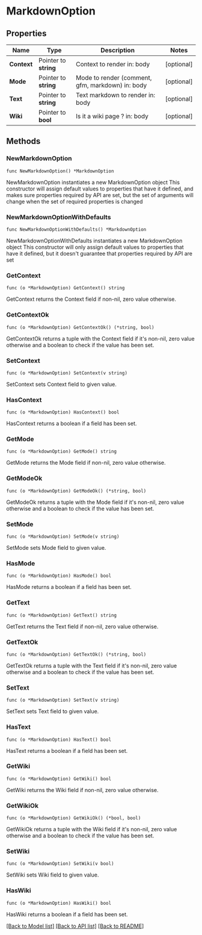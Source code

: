 # MarkdownOption

## Properties

Name | Type | Description | Notes
------------ | ------------- | ------------- | -------------
**Context** | Pointer to **string** | Context to render  in: body | [optional] 
**Mode** | Pointer to **string** | Mode to render (comment, gfm, markdown)  in: body | [optional] 
**Text** | Pointer to **string** | Text markdown to render  in: body | [optional] 
**Wiki** | Pointer to **bool** | Is it a wiki page ?  in: body | [optional] 

## Methods

### NewMarkdownOption

`func NewMarkdownOption() *MarkdownOption`

NewMarkdownOption instantiates a new MarkdownOption object
This constructor will assign default values to properties that have it defined,
and makes sure properties required by API are set, but the set of arguments
will change when the set of required properties is changed

### NewMarkdownOptionWithDefaults

`func NewMarkdownOptionWithDefaults() *MarkdownOption`

NewMarkdownOptionWithDefaults instantiates a new MarkdownOption object
This constructor will only assign default values to properties that have it defined,
but it doesn't guarantee that properties required by API are set

### GetContext

`func (o *MarkdownOption) GetContext() string`

GetContext returns the Context field if non-nil, zero value otherwise.

### GetContextOk

`func (o *MarkdownOption) GetContextOk() (*string, bool)`

GetContextOk returns a tuple with the Context field if it's non-nil, zero value otherwise
and a boolean to check if the value has been set.

### SetContext

`func (o *MarkdownOption) SetContext(v string)`

SetContext sets Context field to given value.

### HasContext

`func (o *MarkdownOption) HasContext() bool`

HasContext returns a boolean if a field has been set.

### GetMode

`func (o *MarkdownOption) GetMode() string`

GetMode returns the Mode field if non-nil, zero value otherwise.

### GetModeOk

`func (o *MarkdownOption) GetModeOk() (*string, bool)`

GetModeOk returns a tuple with the Mode field if it's non-nil, zero value otherwise
and a boolean to check if the value has been set.

### SetMode

`func (o *MarkdownOption) SetMode(v string)`

SetMode sets Mode field to given value.

### HasMode

`func (o *MarkdownOption) HasMode() bool`

HasMode returns a boolean if a field has been set.

### GetText

`func (o *MarkdownOption) GetText() string`

GetText returns the Text field if non-nil, zero value otherwise.

### GetTextOk

`func (o *MarkdownOption) GetTextOk() (*string, bool)`

GetTextOk returns a tuple with the Text field if it's non-nil, zero value otherwise
and a boolean to check if the value has been set.

### SetText

`func (o *MarkdownOption) SetText(v string)`

SetText sets Text field to given value.

### HasText

`func (o *MarkdownOption) HasText() bool`

HasText returns a boolean if a field has been set.

### GetWiki

`func (o *MarkdownOption) GetWiki() bool`

GetWiki returns the Wiki field if non-nil, zero value otherwise.

### GetWikiOk

`func (o *MarkdownOption) GetWikiOk() (*bool, bool)`

GetWikiOk returns a tuple with the Wiki field if it's non-nil, zero value otherwise
and a boolean to check if the value has been set.

### SetWiki

`func (o *MarkdownOption) SetWiki(v bool)`

SetWiki sets Wiki field to given value.

### HasWiki

`func (o *MarkdownOption) HasWiki() bool`

HasWiki returns a boolean if a field has been set.


[[Back to Model list]](../README.md#documentation-for-models) [[Back to API list]](../README.md#documentation-for-api-endpoints) [[Back to README]](../README.md)


